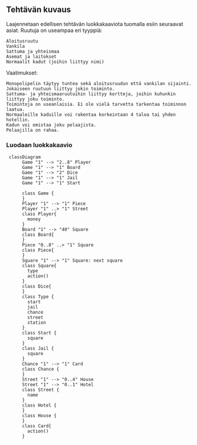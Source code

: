 ## Tehtävän kuvaus

Laajennetaan edellisen tehtävän luokkakaaviota tuomalla esiin seuraavat asiat.
Ruutuja on useampaa eri tyyppiä:

    Aloitusruutu
    Vankila
    Sattuma ja yhteismaa
    Asemat ja laitokset
    Normaalit kadut (joihin liittyy nimi)

Vaatimukset:
    
    Monopolipelin täytyy tuntea sekä aloitusruudun että vankilan sijainti.
    Jokaiseen ruutuun liittyy jokin toiminto.
    Sattuma- ja yhteismaaruutuihin liittyy kortteja, joihin kuhunkin liittyy joku toiminto.
    Toimintoja on useanlaisia. Ei ole vielä tarvetta tarkentaa toiminnon laatua.
    Normaaleille kaduille voi rakentaa korkeintaan 4 taloa tai yhden hotellin.
    Kadun voi omistaa joku pelaajista.
    Pelaajilla on rahaa.

### Luodaan luokkakaavio

```mermaid
 classDiagram
      Game "1" --> "2..8" Player
      Game "1" --> "1" Board
      Game "1" --> "2" Dice
      Game "1" --> "1" Jail
      Game "1" --> "1" Start
      
      class Game {
      }
      Player "1" --> "1" Piece
      Player "1" ..> "1" Street
      class Player{
        money
      }
      Board "1" --> "40" Square
      class Board{
      }
      Piece "0..8" ..> "1" Square
      class Piece{
      }
      Square "1" --> "1" Square: next square
      class Square{
        type
        action()
      }
      class Dice{
      }
      class Type {
        start
        jail
        chance
        street
        station
      }
      class Start {
        square
      }
      class Jail {
        square
      }
      Chance "1" --> "1" Card
      class Chance {
      }
      Street "1" --> "0..4" House
      Street "1" --> "0..1" Hotel
      class Street {
        name
      }
      class Hotel {
      }
      class House {
      }
      class Card{
        action()
      }
      
      
